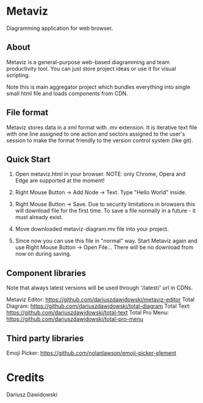 # Metaviz

Diagramming application for web browser.

## About

Metaviz is a general-purpose web-based diagramming and team productivity tool.
You can just store project ideas or use it for visual scripting.

Note this is main aggregator project which bundles everything into single small html file and loads components from CDN.

## File format

Metaviz stores data in a xml format with .mv extension.
It is iterative text file with one line assigned to one action and sectors assigned to the user's session to make the format friendly to the version control system (like git).

## Quick Start

1. Open metaviz.html in your browser.
NOTE: only Chrome, Opera and Edge are supported at the moment!

2. Right Mouse Button -> Add Node -> Text. Type "Hello World" inside.

3. Right Mouse Button -> Save. Due to security limitations in browsers this will download file for the first time. To save a file normally in a future - it must already exist.

4. Move downloaded metaviz-diagram.mv file into your project.

5. Since now you can use this file in "normal" way. Start Metaviz again and use Right Mouse Button -> Open File...
There will be no download from now on during saving.

## Component libraries

Note that always latest versions will be used through '/latest/' url in CDNs.

Metaviz Editor: https://github.com/dariuszdawidowski/metaviz-editor
Total Diagram: https://github.com/dariuszdawidowski/total-diagram
Total Text: https://github.com/dariuszdawidowski/total-text
Total Pro Menu: https://github.com/dariuszdawidowski/total-pro-menu

## Third party libraries

Emoji Picker: https://github.com/nolanlawson/emoji-picker-element

# Credits

Dariusz Dawidowski
